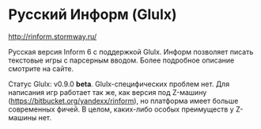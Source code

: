# Русский Информ (Glulx)

http://rinform.stormway.ru/

Русская версия Inform 6 с поддержкой Glulx. Информ позволяет писать текстовые игры с парсерным вводом. Более подробное описание смотрите на сайте.

Статус Glulx: v0.9.0 **beta**. Glulx-специфических проблем нет. Для написания игр работает так же, как версия под Z-машину (https://bitbucket.org/yandexx/rinform), но платформа имеет больше современных фичей. В целом, каких-либо особых преимуществ у Z-машины нет.
